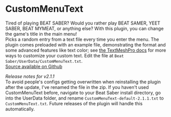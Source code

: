 # CustomMenuText

Tired of playing BEAT SABER? Would you rather play BEAT SAMER, YEET SABER, BEAT MYMEAT, or anything else? With this plugin, you can change the game's title in the main menu!  
Picks a random entry from a text file every time you enter the menu. The plugin comes preloaded with an example file, demonstrating the format and some advanced features like text color; see [the TextMeshPro docs](http://digitalnativestudios.com/textmeshpro/docs/rich-text/) for more ways to customize your custom text. Edit the file at `Beat Saber/UserData/CustomMenuText.txt`.  
[Source available on Github](https://github.com/artemiswkearney/CustomMenuText)

*Release notes for v2.1.1*  
To avoid people's configs getting overwritten when reinstalling the plugin after the update, I've renamed the file in the zip. If you haven't used CustomMenuText before, navigate to your Beat Saber install directory, go into the UserData folder, and rename `CustomMenuText-default-2.1.1.txt` to `CustomMenuText.txt`. Future releases of the plugin will handle this automatically.
